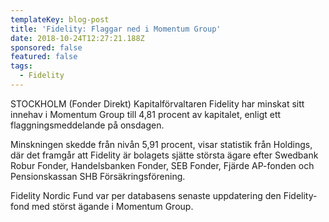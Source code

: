 ```yaml
---
templateKey: blog-post
title: 'Fidelity: Flaggar ned i Momentum Group'
date: 2018-10-24T12:27:21.188Z
sponsored: false
featured: false
tags:
  - Fidelity
---
```

STOCKHOLM (Fonder Direkt) Kapitalförvaltaren Fidelity har minskat sitt innehav i Momentum Group till 4,81 procent av kapitalet, enligt ett flaggningsmeddelande på onsdagen.

Minskningen skedde från nivån 5,91 procent, visar statistik från Holdings, där det framgår att Fidelity är bolagets sjätte största ägare efter Swedbank Robur Fonder, Handelsbanken Fonder, SEB Fonder, Fjärde AP-fonden och Pensionskassan SHB Försäkringsförening.

Fidelity Nordic Fund var per databasens senaste uppdatering den Fidelity-fond med störst ägande i Momentum Group.

